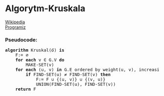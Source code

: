 # Algorytm-Kruskala

<a href="https://en.wikipedia.org/wiki/Kruskal%27s_algorithm">Wikipedia</a><br>
<a href="https://www.programiz.com/dsa/kruskal-algorithm">Programiz</a>
 
### Pseudocode:
<pre>
<b>algorithm</b> Kruskal(<i>G</i>) <b>is</b>
    F:= ∅
    <b>for each</b> v ∈ G.V <b>do</b>
        MAKE-SET(v)
    <b>for each</b> (u, v) <b>in</b> G.E ordered by weight(u, v), increasing <b>do</b>
        <b>if</b> FIND-SET(u) ≠ FIND-SET(v) <b>then</b>
            F:= F ∪ {(u, v)} ∪ {(v, u)}
            UNION(FIND-SET(u), FIND-SET(v))
    <b>return</b> F
</pre>